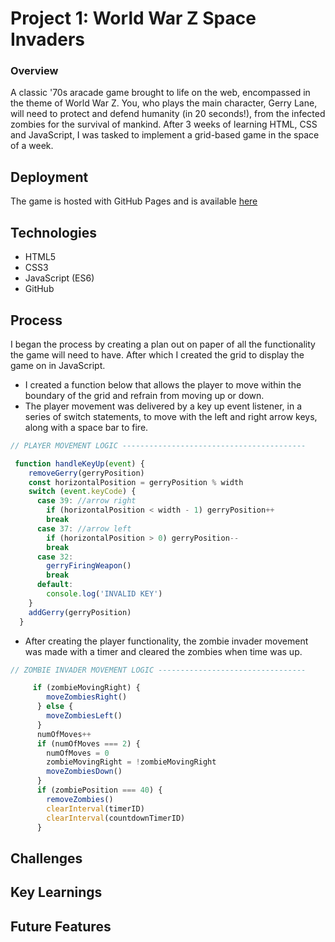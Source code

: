 # Project 1: World War Z Space Invaders
### Overview

A classic '70s aracade game brought to life on the web, encompassed in the theme of World War Z. You, who plays the main character, Gerry Lane, will need to protect and defend humanity (in 20 seconds!), from the infected zombies for the survival of mankind. After 3 weeks of learning HTML, CSS and JavaScript, I was tasked to implement a grid-based game in the space of a week.

## Deployment
The game is hosted with GitHub Pages and is available [here](https://edwyn26.github.io/sei-project-1/)

## Technologies

* HTML5
* CSS3
* JavaScript (ES6)
* GitHub

## Process

I began the process by creating a plan out on paper of all the functionality the game will need to have. After which I created the grid to display the game on in JavaScript. 

* I created a function below that allows the player to move within the boundary of the grid and refrain from moving up or down.
* The player movement was delivered by a key up event listener, in a series of switch statements, to move with the left and right arrow keys, along with a space bar to fire. 

```javascript
// PLAYER MOVEMENT LOGIC -----------------------------------------

 function handleKeyUp(event) {
    removeGerry(gerryPosition)
    const horizontalPosition = gerryPosition % width 
    switch (event.keyCode) {
      case 39: //arrow right
        if (horizontalPosition < width - 1) gerryPosition++ 
        break
      case 37: //arrow left
        if (horizontalPosition > 0) gerryPosition-- 
        break
      case 32:
        gerryFiringWeapon()
        break
      default:
        console.log('INVALID KEY')
    }
    addGerry(gerryPosition)
  }
```
* After creating the player functionality, the zombie invader movement was made with a timer and cleared the zombies when time was up.

```javascript
// ZOMBIE INVADER MOVEMENT LOGIC ---------------------------------

     if (zombieMovingRight) {
        moveZombiesRight()
      } else {
        moveZombiesLeft()
      }
      numOfMoves++
      if (numOfMoves === 2) {
        numOfMoves = 0
        zombieMovingRight = !zombieMovingRight
        moveZombiesDown()
      }
      if (zombiePosition === 40) {
        removeZombies()
        clearInterval(timerID)
        clearInterval(countdownTimerID)
      }
```

## Challenges


## Key Learnings


## Future Features
